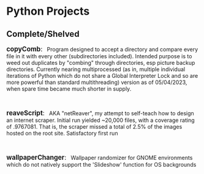 # Python Projects

## Complete/Shelved
<span style="font-size:larger;">__copyComb__:</span> &nbsp; Program designed to accept a directory and compare every file in it with every other (subdirectories included). Intended purpose is to weed out duplicates by "combing" through directories, esp picture backup directories. Currently nearing multiprocessed (as in, multiple individual iterations of Python which do not share a Global Interpreter Lock and so are more powerful than standard multithreading) version as of 05/04/2023, when spare time became much shorter in supply.  
  
&nbsp;  
  
<span style="font-size:larger;">__reaveScript__:</span> &nbsp; AKA "netReaver", my attempt to self-teach how to design an internet scraper. Initial run yielded ~20,000 files, with a coverage rating of .9767081. That is, the scraper missed a total of 2.5% of the images hosted on the root site. Satisfactory first run
  
&nbsp;  
  
<span style="font-size:larger;">__wallpaperChanger__:</span> &nbsp; Wallpaper randomizer for GNOME environments which do not natively support the 'Slideshow' function for OS backgrounds
